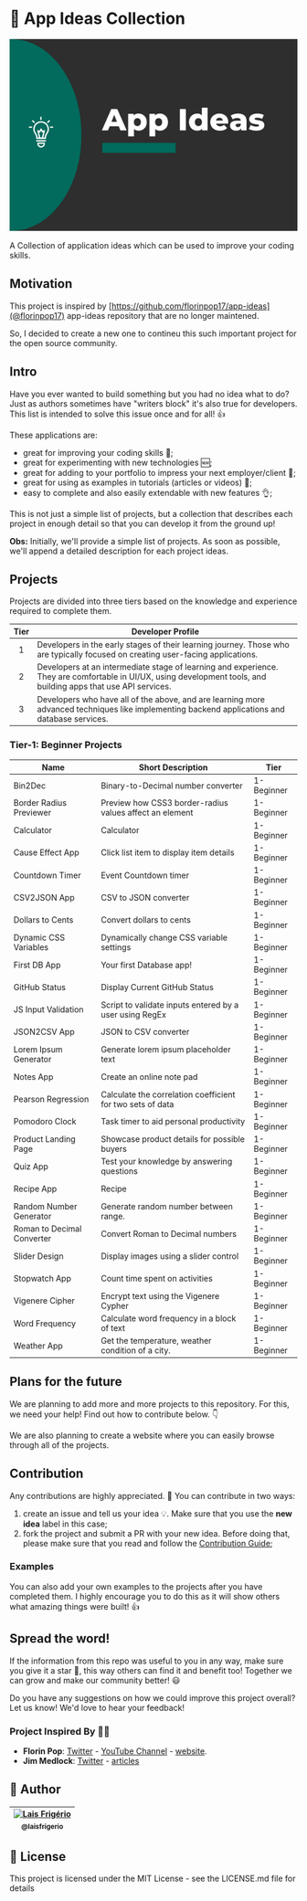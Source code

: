 # 📗 App Ideas Collection

<p align="center">
  <a><img src="./capa.png" alt="Repository cover: App Ideas" title="Repository cover: App Ideas"></a>
</p>

A Collection of application ideas which can be used to improve your coding skills.


## Motivation

This project is inspired by [https://github.com/florinpop17/app-ideas](@florinpop17) app-ideas repository that are no longer maintened.

So, I decided to create a new one to contineu this such important project for the open source community.

## Intro

Have you ever wanted to build something but you had no idea what to do? Just as
authors sometimes have "writers block" it's also true for developers. This list is intended to solve this issue once and for all! 👍

These applications are:

- great for improving your coding skills :muscle:;
- great for experimenting with new technologies 🆕;
- great for adding to your portfolio to impress your next employer/client :file_folder:;
- great for using as examples in tutorials (articles or videos) :page_with_curl:;
- easy to complete and also easily extendable with new features :ok_hand:;

This is not just a simple list of projects, but a collection that describes each project in enough detail so that you can develop it from the ground up!

**Obs:** Initially, we'll provide a simple list of projects. As soon as possible, we'll append a detailed description for each project ideas.

## Projects

Projects are divided into three tiers based on the knowledge and experience
required to complete them.

| Tier | Developer Profile                                                                                                                                                |
| :--: | ---------------------------------------------------------------------------------------------------------------------------------------------------------------- |
|  1   | Developers in the early stages of their learning journey. Those who are typically focused on creating user-facing applications.                                  |
|  2   | Developers at an intermediate stage of learning and experience. They are comfortable in UI/UX, using development tools, and building apps that use API services. |
|  3   | Developers who have all of the above, and are learning more advanced techniques like implementing backend applications and database services.                    |

### Tier-1: Beginner Projects

| Name                                                                              | Short Description                                          | Tier       |
| --------------------------------------------------------------------------------- | ---------------------------------------------------------- | ---------- |
| Bin2Dec                                                                           | Binary-to-Decimal number converter                         | 1-Beginner |
| Border Radius Previewer                                                           | Preview how CSS3 border-radius values affect an element    | 1-Beginner |
| Calculator                                                                        | Calculator                                                 | 1-Beginner |
| Cause Effect App                                                                  | Click list item to display item details                    | 1-Beginner |
| Countdown Timer                                                                   | Event Countdown timer                                      | 1-Beginner |
| CSV2JSON App                                                                      | CSV to JSON converter                                      | 1-Beginner |
| Dollars to Cents                                                                  | Convert dollars to cents                                   | 1-Beginner |
| Dynamic CSS Variables                                                             | Dynamically change CSS variable settings                   | 1-Beginner |
| First DB App                                                                      | Your first Database app!                                   | 1-Beginner |
| GitHub Status                                                                     | Display Current GitHub Status                              | 1-Beginner |
| JS Input Validation                                                               | Script to validate inputs entered by a user using RegEx    | 1-Beginner |
| JSON2CSV App                                                                      | JSON to CSV converter                                      | 1-Beginner |
| Lorem Ipsum Generator                                                             | Generate lorem ipsum placeholder text                      | 1-Beginner |
| Notes App                                                                         | Create an online note pad                                  | 1-Beginner |
| Pearson Regression                                                                | Calculate the correlation coefficient for two sets of data | 1-Beginner |
| Pomodoro Clock                                                                    | Task timer to aid personal productivity                    | 1-Beginner |
| Product Landing Page                                                              | Showcase product details for possible buyers               | 1-Beginner |
| Quiz App                                                                          | Test your knowledge by answering questions                 | 1-Beginner |
| Recipe App                                                                        | Recipe                                                     | 1-Beginner |
| Random Number Generator                                                           | Generate random number between range.                      | 1-Beginner |
| Roman to Decimal Converter                                                        | Convert Roman to Decimal numbers                           | 1-Beginner |
| Slider Design                                                                     | Display images using a slider control                      | 1-Beginner |
| Stopwatch App                                                                     | Count time spent on activities                             | 1-Beginner |
| Vigenere Cipher                                                                   | Encrypt text using the Vigenere Cypher                     | 1-Beginner |
| Word Frequency                                                                    | Calculate word frequency in a block of text                | 1-Beginner |
| Weather App                                                                       | Get the temperature, weather condition of a city.          | 1-Beginner |

## Plans for the future

We are planning to add more and more projects to this repository. For this, we need your help! Find out how to contribute below. 👇

We are also planning to create a website where you can easily browse through all of the projects.

## Contribution

Any contributions are highly appreciated. :pray: You can contribute in two ways:

1. create an issue and tell us your idea :bulb:. Make sure that you use the **new idea** label in this case;
2. fork the project and submit a PR with your new idea. Before doing that, please make sure that you read and follow the [Contribution Guide](./CONTRIBUTING.md);

### Examples

You can also add your own examples to the projects after you have completed them. I highly encourage you to do this as it will show others what amazing things were built! 👍

## Spread the word!

If the information from this repo was useful to you in any way, make sure you give it a star 🌟, this way others can find it and benefit too! Together we can grow and make our community better! :smiley:

Do you have any suggestions on how we could improve this project overall? Let us know! We'd love to hear your feedback!

### Project Inspired By 🙂🙂

- **Florin Pop**: [Twitter](https://twitter.com/florinpop1705) - [YouTube Channel](https://youtube.com/florinpop) - [website](https://florin-pop.com).
- **Jim Medlock**: [Twitter](https://twitter.com/jd_medlock) - [articles](https://medium.com/@jdmedlock)

## 👩 Author

| [<img src="https://avatars.githubusercontent.com/u/20709086?v=4" width="100px;" alt="Lais Frigério"/><br /><sub><b>@laisfrigerio</b></sub>](https://github.com/laisfrigerio)<br /> |
| :---: |


## 📄 License

This project is licensed under the MIT License - see the LICENSE.md file for details